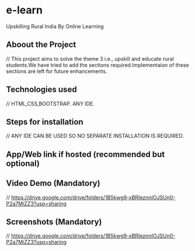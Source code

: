 # e-learn
Upskilling Rural India By Online Learning

## Aboout the Project
// This project aims to solve the theme 3 i.e., upskill and educate rural students.We have tried to add the sections required.Implementaion of these sections are left for future enhancements.

## Technologies used
// HTML,CSS,BOOTSTRAP. ANY IDE.

## Steps for installation
// ANY IDE CAN BE USED SO NO SEPARATE INSTALLATION IS REQUIRED.

## App/Web link if hosted (recommended but optional)


## Video Demo (Mandatory)
// https://drive.google.com/drive/folders/1B5kwg9-xBRIeznnIOJSUn0-P2a7MiZZ3?usp=sharing

## Screenshots (Mandatory)
// https://drive.google.com/drive/folders/1B5kwg9-xBRIeznnIOJSUn0-P2a7MiZZ3?usp=sharing
